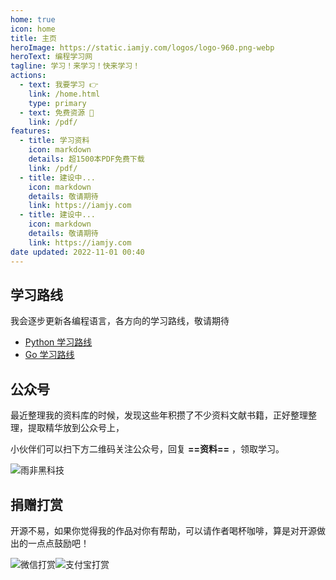 ```yaml
---
home: true
icon: home
title: 主页
heroImage: https://static.iamjy.com/logos/logo-960.png-webp
heroText: 编程学习网
tagline: 学习！来学习！快来学习！
actions:
  - text: 我要学习 👉
    link: /home.html
    type: primary
  - text: 免费资源 🎁
    link: /pdf/
features:
  - title: 学习资料
    icon: markdown
    details: 超1500本PDF免费下载
    link: /pdf/
  - title: 建设中...
    icon: markdown
    details: 敬请期待
    link: https://iamjy.com
  - title: 建设中...
    icon: markdown
    details: 敬请期待
    link: https://iamjy.com
date updated: 2022-11-01 00:40
---
```


## 学习路线

我会逐步更新各编程语言，各方向的学习路线，敬请期待

-  [Python 学习路线](roadmap/python.html)
-  [Go 学习路线](roadmap/go.html)

## 公众号

最近整理我的资料库的时候，发现这些年积攒了不少资料文献书籍，正好整理整理，提取精华放到公众号上，

小伙伴们可以扫下方二维码关注公众号，回复 **==资料==** ，领取学习。

![雨非黑科技](https://static.iamjy.com/gzh-qr.png-webp?imageMogr2/thumbnail/!50p)

## 捐赠打赏

开源不易，如果你觉得我的作品对你有帮助，可以请作者喝杯咖啡，算是对开源做出的一点点鼓励吧！

![微信打赏](https://static.iamjy.com/wx-pay.jpg?imageMogr2/thumbnail/300x/crop/300x421/gravity/center/format/webp/interlace/0/quality/80)![支付宝打赏](https://static.iamjy.com/alipay.jpg?imageMogr2/thumbnail/300x/crop/300x421/gravity/center/format/webp/interlace/0/quality/80)